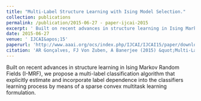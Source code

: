 ```yaml
---
title: "Multi-Label Structure Learning with Ising Model Selection."
collection: publications
permalink: /publication/2015-06-27 - paper-ijcai-2015 
excerpt: ' Built on recent advances in structure learning in Ising Markov Random Fields (I-MRF), we propose a multi-label classification algorithm that explicitly estimate and incorporate label dependence into the classifiers learning process by means of a sparse convex multitask learning formulation. '
date: 2015-06-27 
venue: ' IJCAI&apos;15'
paperurl: 'http://www.aaai.org/ocs/index.php/IJCAI/IJCAI15/paper/download/11216/11231'
citation: 'AR Gonçalves, FJ Von Zuben, A Banerjee (2015) &quot;Multi-Label Structure Learning with Ising Model Selection.&quot; <i>IJCAI</i>'
---
```

 Built on recent advances in structure learning in Ising Markov Random Fields (I-MRF), we propose a multi-label classification algorithm that explicitly estimate and incorporate label dependence into the classifiers learning process by means of a sparse convex multitask learning formulation. 
